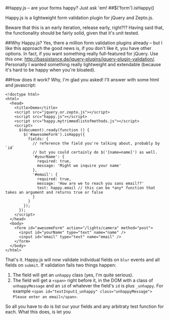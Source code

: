 #Happy.js – are your forms happy? Just ask 'em!
##$('form').isHappy()

Happy.js is a lightweight form validation plugin for jQuery and Zepto.js. 

Beware that this is an early iteration, release early, right?!? Having said that, the functionality should be fairly solid, given that it's unit tested.

##Why Happy.js?
Yes, there a million form validation plugins already – but I like this approach the good news is, if you don't like it, you have other options. In fact, if you want something really full-featured for jQuery. Use this one: http://bassistance.de/jquery-plugins/jquery-plugin-validation/. Personally I wanted something really lightweight and extendable (because it's hard to be happy when you're bloated).

##How does it work?
Why, I'm glad you asked! I'll answer with some html and javascript:

    <!doctype html>
    <html>
      <head>
        <title>Demo</title>
        <script src="jquery.or.zepto.js"></script>
        <script src="happy.js"></script>
        <script src="happy.mytrimmedlistofmethods.js"></script>
        <script>
          $(document).ready(function () {
            $('#awesomeForm').isHappy({
              fields: {
                // reference the field you're talking about, probably by `id`
                // but you could certainly do $('[name=name]') as well.
                '#yourName': {
                  required: true,
                  message: 'Might we inquire your name'
                },
                '#email': {
                  required: true,
                  message: 'How are we to reach you sans email??'
                  test: happy.email // this can be *any* function that takes an argument and returns true or false
                }
              }
            });
          }); 
        </script>
      </head>
      <body>
        <form id="awesomeForm" action="/lights/camera" method="post">
          <input id="yourName" type="text" name="name" />
          <input id="email" type="text" name="email" />
        </form>
      </body>
    </html>

That's it. Happy.js will now validate individual fields on `blur` events and all fields on `submit`. If validation fails two things happen:

1. The field will get an `unhappy` class (yes, I'm quite serious).
2. The field will get a `<span>` right before it, in the DOM with a class of `unhappyMessage` and an `id` of whatever the field's `id` is plus `_unhappy`. For example `<span id=​"textInput1_unhappy" class=​"unhappyMessage">​Please enter an email​</span>`.

So all you have to do is list our your fields and any arbitraty test function for each. What this does, is let you

